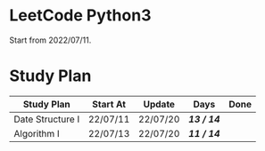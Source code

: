# LeetCode Python3

Start from 2022/07/11.

# Study Plan


| Study Plan       	| Start At 	| Update   	| Days          | Done 	|
|------------------	|----------	|----------	|--------------	|------	|
| Date Structure I 	| 22/07/11 	| 22/07/20 	| **_13 / 14_** |      	|
| Algorithm I      	| 22/07/13 	| 22/07/20 	| **_11 / 14_** |      	|